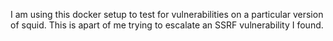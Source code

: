 I am using this docker setup to test for vulnerabilities on a particular version of squid. This is apart of me trying to escalate an SSRF vulnerability I found.
